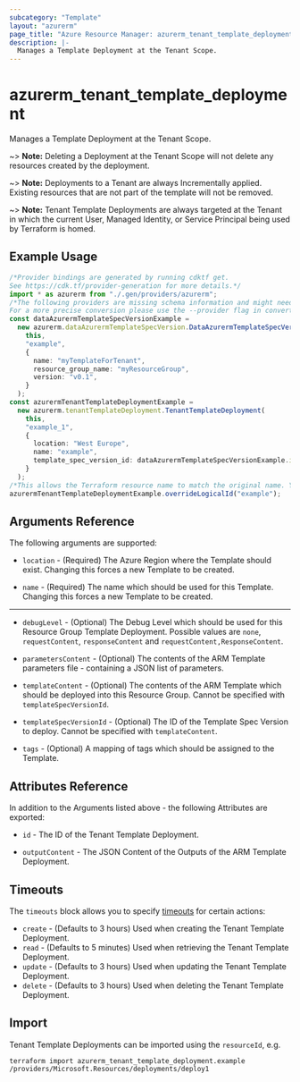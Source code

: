 ```yaml
---
subcategory: "Template"
layout: "azurerm"
page_title: "Azure Resource Manager: azurerm_tenant_template_deployment"
description: |-
  Manages a Template Deployment at the Tenant Scope.
---
```


# azurerm\_tenant\_template\_deployment

Manages a Template Deployment at the Tenant Scope.

\~> **Note:** Deleting a Deployment at the Tenant Scope will not delete any resources created by the deployment.

\~> **Note:** Deployments to a Tenant are always Incrementally applied. Existing resources that are not part of the template will not be removed.

\~> **Note:** Tenant Template Deployments are always targeted at the Tenant in which the current User, Managed Identity, or Service Principal being used by Terraform is homed.

## Example Usage

```typescript
/*Provider bindings are generated by running cdktf get.
See https://cdk.tf/provider-generation for more details.*/
import * as azurerm from "./.gen/providers/azurerm";
/*The following providers are missing schema information and might need manual adjustments to synthesize correctly: azurerm.
For a more precise conversion please use the --provider flag in convert.*/
const dataAzurermTemplateSpecVersionExample =
  new azurerm.dataAzurermTemplateSpecVersion.DataAzurermTemplateSpecVersion(
    this,
    "example",
    {
      name: "myTemplateForTenant",
      resource_group_name: "myResourceGroup",
      version: "v0.1",
    }
  );
const azurermTenantTemplateDeploymentExample =
  new azurerm.tenantTemplateDeployment.TenantTemplateDeployment(
    this,
    "example_1",
    {
      location: "West Europe",
      name: "example",
      template_spec_version_id: dataAzurermTemplateSpecVersionExample.id,
    }
  );
/*This allows the Terraform resource name to match the original name. You can remove the call if you don't need them to match.*/
azurermTenantTemplateDeploymentExample.overrideLogicalId("example");

```

## Arguments Reference

The following arguments are supported:

*   `location` - (Required) The Azure Region where the Template should exist. Changing this forces a new Template to be created.

*   `name` - (Required) The name which should be used for this Template. Changing this forces a new Template to be created.

***

*   `debugLevel` - (Optional) The Debug Level which should be used for this Resource Group Template Deployment. Possible values are `none`, `requestContent`, `responseContent` and `requestContent,ResponseContent`.

*   `parametersContent` - (Optional) The contents of the ARM Template parameters file - containing a JSON list of parameters.

*   `templateContent` - (Optional) The contents of the ARM Template which should be deployed into this Resource Group. Cannot be specified with `templateSpecVersionId`.

*   `templateSpecVersionId` - (Optional) The ID of the Template Spec Version to deploy. Cannot be specified with `templateContent`.

*   `tags` - (Optional) A mapping of tags which should be assigned to the Template.

## Attributes Reference

In addition to the Arguments listed above - the following Attributes are exported:

*   `id` - The ID of the Tenant Template Deployment.

*   `outputContent` - The JSON Content of the Outputs of the ARM Template Deployment.

## Timeouts

The `timeouts` block allows you to specify [timeouts](https://www.terraform.io/language/resources/syntax#operation-timeouts) for certain actions:

* `create` - (Defaults to 3 hours) Used when creating the Tenant Template Deployment.
* `read` - (Defaults to 5 minutes) Used when retrieving the Tenant Template Deployment.
* `update` - (Defaults to 3 hours) Used when updating the Tenant Template Deployment.
* `delete` - (Defaults to 3 hours) Used when deleting the Tenant Template Deployment.

## Import

Tenant Template Deployments can be imported using the `resourceId`, e.g.

```shell
terraform import azurerm_tenant_template_deployment.example /providers/Microsoft.Resources/deployments/deploy1
```
